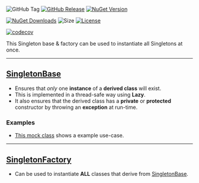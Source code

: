 ![GitHub Tag](https://img.shields.io/github/v/tag/TJC-Tools/TJC.Singleton)
[![GitHub Release](https://img.shields.io/github/v/release/TJC-Tools/TJC.Singleton)](https://github.com/TJC-Tools/TJC.Singleton/releases/latest)
[![NuGet Version](https://img.shields.io/nuget/v/TJC.Singleton)](https://www.nuget.org/packages/TJC.Singleton)

[![NuGet Downloads](https://img.shields.io/nuget/dt/TJC.Singleton)](https://www.nuget.org/packages/TJC.Singleton)
![Size](https://img.shields.io/github/repo-size/TJC-Tools/TJC.Singleton)
[![License](https://img.shields.io/github/license/TJC-Tools/TJC.Singleton.svg)](LICENSE)

[![codecov](https://codecov.io/gh/TJC-Tools/TJC.Test/graph/badge.svg?token=92707C5KH4)](https://codecov.io/gh/TJC-Tools/TJC.Singleton)

This Singleton base & factory can be used to instantiate all Singletons at once.

---
## [SingletonBase](./TJC.Singleton/SingletonBase.cs)
- Ensures that *only* one **instance** of a **derived class** will exist.
- This is implemented in a thread-safe way using **Lazy**.
- It also ensures that the derived class has a **private** or **protected** constructor by throwing an **exception** at run-time.

### Examples
- [This mock class](./TJC.Singleton.Tests/Mocks/Valid/MockSingletonValid.cs) shows a example use-case.

---
## [SingletonFactory](./TJC.Singleton/Factories/SingletonFactory.cs)
- Can be used to instantiate **ALL** classes that derive from [SingletonBase](./TJC.Singleton/SingletonBase.cs).
